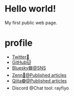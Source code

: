 # Hello world!
My first public web page.

# profile
* [Twitter🦜](https://twitter.com/rayfiyo)
* [GitHub🐱](https://github.com/rayfiyo)
* [Bluesky🟦@SNS](https://bsky.app/profile/rayfiyo.bsky.social)
* [Zenn🔷@Published articles](https://zenn.dev/rayfiyo)
* [Qiita🟢@Published articles](https://qiita.com/rayfiyo)
* Discord @Chat tool: rayfiyo

